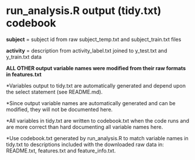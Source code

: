 run_analysis.R output (tidy.txt) codebook
==============================

**subject** = subject id from raw subject_temp.txt and subject_train.txt files  

**activity** = description from activity_label.txt joined to y_test.txt and y_train.txt data  


**ALL OTHER output variable names were modified from their raw formats in features.txt**  

*Variables output to tidy.txt are automatically generated and depend upon the select statement (see README.md).  

*Since output variable names are automatically generated and can be modified, they will not be documented here.  

*All variables in tidy.txt are written to codebook.txt when the code runs and are more correct than hard documenting all variable names here.

*Use codebook.txt generated by run_analysis.R to match variable names in tidy.txt to descriptions included with the downloaded raw data in: README.txt, features.txt and feature_info.txt.  
